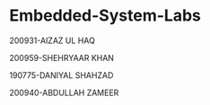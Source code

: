 # Embedded-System-Labs
200931-AIZAZ UL HAQ

200959-SHEHRYAAR KHAN

190775-DANIYAL SHAHZAD

200940-ABDULLAH ZAMEER

